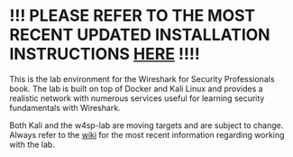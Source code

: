 # !!! PLEASE REFER TO THE MOST RECENT UPDATED INSTALLATION INSTRUCTIONS [HERE](https://github.com/w4sp-book/w4sp-lab/wiki/Lab-Installation)  !!!!

This is the lab environment for the Wireshark for Security Professionals book. The lab is built on
top of Docker and Kali Linux and provides a realistic network with numerous services useful for learning security fundamentals with Wireshark.

Both Kali and the w4sp-lab are moving targets and are subject to change. Always refer to the [wiki](https://github.com/w4sp-book/w4sp-lab/wiki) for the most recent information regarding working with the lab.
